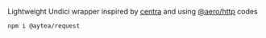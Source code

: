 Lightweight Undici wrapper inspired by [centra](https://github.com/ethanent/centra) and using [@aero/http](https://git.farfrom.earth/aero/libs/http) codes

`npm i @aytea/request`